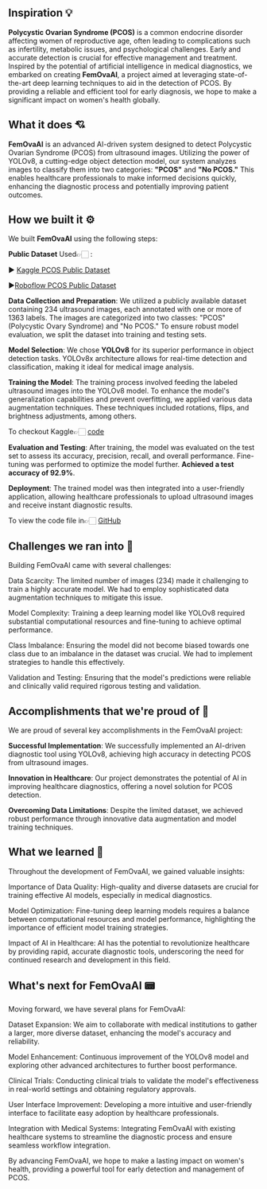 ## Inspiration 💡

**Polycystic Ovarian Syndrome (PCOS)** is a common endocrine disorder affecting women of reproductive age, often leading to complications such as infertility, metabolic issues, and psychological challenges. Early and accurate detection is crucial for effective management and treatment. Inspired by the potential of artificial intelligence in medical diagnostics, we embarked on creating **FemOvaAI**, a project aimed at leveraging state-of-the-art deep learning techniques to aid in the detection of PCOS. By providing a reliable and efficient tool for early diagnosis, we hope to make a significant impact on women's health globally.

## What it does 💘

**FemOvaAI** is an advanced AI-driven system designed to detect Polycystic Ovarian Syndrome (PCOS) from ultrasound images. Utilizing the power of YOLOv8, a cutting-edge object detection model, our system analyzes images to classify them into two categories: **"PCOS"** and **"No PCOS."**  This enables healthcare professionals to make informed decisions quickly, enhancing the diagnostic process and potentially improving patient outcomes.

## How we built it ⚙️

We built **FemOvaAI** using the following steps:

**Public Dataset** Used👉🏻 :

▶️ [Kaggle PCOS Public Dataset](https://www.kaggle.com/datasets/prasoonkottarathil/polycystic-ovary-syndrome-pcos)

▶️[Roboflow PCOS Public Dataset](https://universe.roboflow.com/vanessas/pcos2)

**Data Collection and Preparation**: We utilized a publicly available dataset containing 234 ultrasound images, each annotated with one or more of 1363 labels. The images are categorized into two classes: "PCOS" (Polycystic Ovary Syndrome) and "No PCOS." To ensure robust model evaluation, we split the dataset into training and testing sets.

**Model Selection**: We chose **YOLOv8** for its superior performance in object detection tasks. YOLOv8x architecture allows for real-time detection and classification, making it ideal for medical image analysis.

**Training the Model**: The training process involved feeding the labeled ultrasound images into the YOLOv8 model. To enhance the model's generalization capabilities and prevent overfitting, we applied various data augmentation techniques. These techniques included rotations, flips, and brightness adjustments, among others.


To checkout Kaggle👉🏻 [code](https://www.kaggle.com/code/akshitagupta1506/pcos-detection)

**Evaluation and Testing**: After training, the model was evaluated on the test set to assess its accuracy, precision, recall, and overall performance. Fine-tuning was performed to optimize the model further. **Achieved a test accuracy of 92.9%**.

**Deployment**: The trained model was then integrated into a user-friendly application, allowing healthcare professionals to upload ultrasound images and receive instant diagnostic results.

To view the code file in👉🏻 [GitHub](https://akshitagupta15june.github.io/FemOvaAI/)

## Challenges we ran into 🙁

Building FemOvaAI came with several challenges:

Data Scarcity: The limited number of images (234) made it challenging to train a highly accurate model. We had to employ sophisticated data augmentation techniques to mitigate this issue.

Model Complexity: Training a deep learning model like YOLOv8 required substantial computational resources and fine-tuning to achieve optimal performance.

Class Imbalance: Ensuring the model did not become biased towards one class due to an imbalance in the dataset was crucial. We had to implement strategies to handle this effectively.

Validation and Testing: Ensuring that the model's predictions were reliable and clinically valid required rigorous testing and validation.

## Accomplishments that we're proud of 🚀

We are proud of several key accomplishments in the FemOvaAI project:

**Successful Implementation**: We successfully implemented an AI-driven diagnostic tool using YOLOv8, achieving high accuracy in detecting PCOS from ultrasound images.

**Innovation in Healthcare**: Our project demonstrates the potential of AI in improving healthcare diagnostics, offering a novel solution for PCOS detection.

**Overcoming Data Limitations**: Despite the limited dataset, we achieved robust performance through innovative data augmentation and model training techniques.

## What we learned 🚀

Throughout the development of FemOvaAI, we gained valuable insights:

Importance of Data Quality: High-quality and diverse datasets are crucial for training effective AI models, especially in medical diagnostics.

Model Optimization: Fine-tuning deep learning models requires a balance between computational resources and model performance, highlighting the importance of efficient model training strategies.

Impact of AI in Healthcare: AI has the potential to revolutionize healthcare by providing rapid, accurate diagnostic tools, underscoring the need for continued research and development in this field.

## What's next for FemOvaAI 📟

Moving forward, we have several plans for FemOvaAI:

Dataset Expansion: We aim to collaborate with medical institutions to gather a larger, more diverse dataset, enhancing the model's accuracy and reliability.

Model Enhancement: Continuous improvement of the YOLOv8 model and exploring other advanced architectures to further boost performance.

Clinical Trials: Conducting clinical trials to validate the model's effectiveness in real-world settings and obtaining regulatory approvals.

User Interface Improvement: Developing a more intuitive and user-friendly interface to facilitate easy adoption by healthcare professionals.

Integration with Medical Systems: Integrating FemOvaAI with existing healthcare systems to streamline the diagnostic process and ensure seamless workflow integration.

By advancing FemOvaAI, we hope to make a lasting impact on women's health, providing a powerful tool for early detection and management of PCOS.

